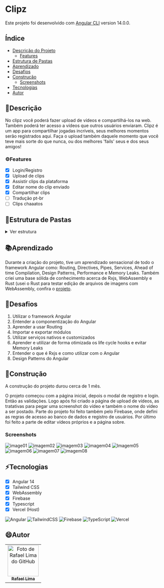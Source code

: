 # Clipz

Este projeto foi desenvolvido com [Angular CLI](https://github.com/angular/angular-cli) version 14.0.0.

## Índice

- [Descrição do Projeto](#descrição)
  - [Features](#features)
- [Estrutura de Pastas](#estrutura-de-pastas)
- [Aprendizado](#aprendizado)
- [Desafios](#desafios)
- [Construção](#construção)
  - [Screenshots](#screenshots)
- [Tecnologias](#tecnologias)
- [Autor](#autor)

## 📝Descrição

No clipz você poderá fazer upload de vídeos e compartilhá-los na web. Também poderá ter acesso a vídeos que outros usuários enviaram.
Clipz é um app para compartilhar jogadas incríveis, seus melhores momentos serão registrados aqui. Faça o upload também daquele momento que você teve mais sorte do que nunca, ou dos melhores 'fails' seus e dos seus amigos!

### ⚙Features

- [x] Login/Registro
- [x] Upload de clips
- [x] Assistir clips da plataforma
- [x] Editar nome do clip enviado
- [x] Compartilhar clips
- [ ] Tradução pt-br
- [ ] Clips chaaatos

## 📂Estrutura de Pastas

<details>
<summary style="font-size:14px">Ver estrutura</summary>
  

```markdown
📦src
 ┣ 📂app
 ┃ ┣ 📂about
 ┃ ┃ ┣ 📜about.component.html
 ┃ ┃ ┣ 📜about.component.scss
 ┃ ┃ ┣ 📜about.component.spec.ts
 ┃ ┃ ┗ 📜about.component.ts
 ┃ ┣ 📂clip
 ┃ ┃ ┣ 📜clip.component.html
 ┃ ┃ ┣ 📜clip.component.scss
 ┃ ┃ ┣ 📜clip.component.spec.ts
 ┃ ┃ ┗ 📜clip.component.ts
 ┃ ┣ 📂clips-list
 ┃ ┃ ┣ 📜clips-list.component.html
 ┃ ┃ ┣ 📜clips-list.component.scss
 ┃ ┃ ┣ 📜clips-list.component.spec.ts
 ┃ ┃ ┗ 📜clips-list.component.ts
 ┃ ┣ 📂home
 ┃ ┃ ┣ 📜home.component.html
 ┃ ┃ ┣ 📜home.component.scss
 ┃ ┃ ┣ 📜home.component.spec.ts
 ┃ ┃ ┗ 📜home.component.ts
 ┃ ┣ 📂models
 ┃ ┃ ┣ 📜clip.model.ts
 ┃ ┃ ┗ 📜user.model.ts
 ┃ ┣ 📂nav
 ┃ ┃ ┣ 📜nav.component.html
 ┃ ┃ ┣ 📜nav.component.scss
 ┃ ┃ ┣ 📜nav.component.spec.ts
 ┃ ┃ ┗ 📜nav.component.ts
 ┃ ┣ 📂not-found
 ┃ ┃ ┣ 📜not-found.component.html
 ┃ ┃ ┣ 📜not-found.component.scss
 ┃ ┃ ┣ 📜not-found.component.spec.ts
 ┃ ┃ ┗ 📜not-found.component.ts
 ┃ ┣ 📂pipes
 ┃ ┃ ┣ 📜fb-timestamp.pipe.spec.ts
 ┃ ┃ ┗ 📜fb-timestamp.pipe.ts
 ┃ ┣ 📂services
 ┃ ┃ ┣ 📜auth.service.spec.ts
 ┃ ┃ ┣ 📜auth.service.ts
 ┃ ┃ ┣ 📜clip.service.spec.ts
 ┃ ┃ ┣ 📜clip.service.ts
 ┃ ┃ ┣ 📜ffmpeg.service.spec.ts
 ┃ ┃ ┣ 📜ffmpeg.service.ts
 ┃ ┃ ┣ 📜modal.service.spec.ts
 ┃ ┃ ┗ 📜modal.service.ts
 ┃ ┣ 📂shared
 ┃ ┃ ┣ 📂alert
 ┃ ┃ ┃ ┣ 📜alert.component.html
 ┃ ┃ ┃ ┣ 📜alert.component.scss
 ┃ ┃ ┃ ┣ 📜alert.component.spec.ts
 ┃ ┃ ┃ ┗ 📜alert.component.ts
 ┃ ┃ ┣ 📂directives
 ┃ ┃ ┃ ┣ 📜event-blocker.directive.spec.ts
 ┃ ┃ ┃ ┗ 📜event-blocker.directive.ts
 ┃ ┃ ┣ 📂input
 ┃ ┃ ┃ ┣ 📜input.component.html
 ┃ ┃ ┃ ┣ 📜input.component.scss
 ┃ ┃ ┃ ┣ 📜input.component.spec.ts
 ┃ ┃ ┃ ┗ 📜input.component.ts
 ┃ ┃ ┣ 📂modal
 ┃ ┃ ┃ ┣ 📜modal.component.html
 ┃ ┃ ┃ ┣ 📜modal.component.scss
 ┃ ┃ ┃ ┣ 📜modal.component.spec.ts
 ┃ ┃ ┃ ┗ 📜modal.component.ts
 ┃ ┃ ┣ 📂tab
 ┃ ┃ ┃ ┣ 📜tab.component.html
 ┃ ┃ ┃ ┣ 📜tab.component.scss
 ┃ ┃ ┃ ┣ 📜tab.component.spec.ts
 ┃ ┃ ┃ ┗ 📜tab.component.ts
 ┃ ┃ ┣ 📂tabs-container
 ┃ ┃ ┃ ┣ 📜tabs-container.component.html
 ┃ ┃ ┃ ┣ 📜tabs-container.component.scss
 ┃ ┃ ┃ ┣ 📜tabs-container.component.spec.ts
 ┃ ┃ ┃ ┗ 📜tabs-container.component.ts
 ┃ ┃ ┗ 📜shared.module.ts
 ┃ ┣ 📂user
 ┃ ┃ ┣ 📂auth-modal
 ┃ ┃ ┃ ┣ 📜auth-modal.component.html
 ┃ ┃ ┃ ┣ 📜auth-modal.component.scss
 ┃ ┃ ┃ ┣ 📜auth-modal.component.spec.ts
 ┃ ┃ ┃ ┗ 📜auth-modal.component.ts
 ┃ ┃ ┣ 📂login
 ┃ ┃ ┃ ┣ 📜login.component.html
 ┃ ┃ ┃ ┣ 📜login.component.scss
 ┃ ┃ ┃ ┣ 📜login.component.spec.ts
 ┃ ┃ ┃ ┗ 📜login.component.ts
 ┃ ┃ ┣ 📂register
 ┃ ┃ ┃ ┣ 📜register.component.html
 ┃ ┃ ┃ ┣ 📜register.component.scss
 ┃ ┃ ┃ ┣ 📜register.component.spec.ts
 ┃ ┃ ┃ ┗ 📜register.component.ts
 ┃ ┃ ┣ 📂validators
 ┃ ┃ ┃ ┣ 📜email-taken.spec.ts
 ┃ ┃ ┃ ┣ 📜email-taken.ts
 ┃ ┃ ┃ ┣ 📜register-validators.spec.ts
 ┃ ┃ ┃ ┗ 📜register-validators.ts
 ┃ ┃ ┗ 📜user.module.ts
 ┃ ┣ 📂video
 ┃ ┃ ┣ 📂edit
 ┃ ┃ ┃ ┣ 📜edit.component.html
 ┃ ┃ ┃ ┣ 📜edit.component.scss
 ┃ ┃ ┃ ┣ 📜edit.component.spec.ts
 ┃ ┃ ┃ ┗ 📜edit.component.ts
 ┃ ┃ ┣ 📂manage
 ┃ ┃ ┃ ┣ 📜manage.component.html
 ┃ ┃ ┃ ┣ 📜manage.component.scss
 ┃ ┃ ┃ ┣ 📜manage.component.spec.ts
 ┃ ┃ ┃ ┗ 📜manage.component.ts
 ┃ ┃ ┣ 📂pipes
 ┃ ┃ ┃ ┣ 📜safe-url.pipe.spec.ts
 ┃ ┃ ┃ ┗ 📜safe-url.pipe.ts
 ┃ ┃ ┣ 📂upload
 ┃ ┃ ┃ ┣ 📜upload.component.html
 ┃ ┃ ┃ ┣ 📜upload.component.scss
 ┃ ┃ ┃ ┣ 📜upload.component.spec.ts
 ┃ ┃ ┃ ┗ 📜upload.component.ts
 ┃ ┃ ┣ 📜video-routing.module.ts
 ┃ ┃ ┗ 📜video.module.ts
 ┃ ┣ 📜app-routing.module.ts
 ┃ ┣ 📜app.component.html
 ┃ ┣ 📜app.component.scss
 ┃ ┣ 📜app.component.spec.ts
 ┃ ┣ 📜app.component.ts
 ┃ ┗ 📜app.module.ts
 ┣ 📂assets
 ┃ ┣ 📂img
 ┃ ┃ ┗ 📜author_img.jpg
 ┃ ┣ 📂video
 ┃ ┃ ┗ 📜hero.webm
 ┃ ┗ 📜.gitkeep
 ┣ 📂environments
 ┃ ┣ 📜environment.prod.ts
 ┃ ┗ 📜environment.ts
 ┣ 📜favicon.ico
 ┣ 📜index.html
 ┣ 📜main.ts
 ┣ 📜polyfills.ts
 ┣ 📜styles.scss
 ┗ 📜test.ts
```

</details>

## 📚Aprendizado

Durante a criação do projeto, tive um aprendizado sensacional de todo o framework Angular como: Routing, Directives, Pipes, Services, Ahead of time Compilation, Design Patterns, Performance e Memory Leaks. Também criei uma base sólida de conhecimento acerca de Rxjs, WebAssembly e Rust (usei o Rust para testar edição de arquivos de imagens com WebAssembly, confira o [projeto](https://github.com/RafaZeero/ztm-rust-image-effects).

## 🚀Desafios

1. Utilizar o framework Angular
2. Entender a componentização do Angular
3. Aprender a usar Routing
4. Importar e exportar módulos
5. Utilizar serviços nativos e customizados
6. Aprender e utilizar de forma otimizada os life cycle hooks e evitar Memory Leaks
7. Entender o que é Rxjs e como utilizar com o Angular
8. Design Patterns do Angular

## 🚧Construção

A construção do projeto durou cerca de 1 mês. 

O projeto começou com a página inicial, depois o modal de registro e login. Então as validações. Logo após foi criado a página de upload de vídeos, as tratativas para pegar uma screenshot do vídeo e também o nome do vídeo a ser postado. Parte do projeto foi feito também pelo Firebase, onde defini as regras de acesso ao banco de dados e registro de usuários. Por último foi feito a parte de editar vídeos próprios e a página sobre.

### Screenshots

![image01](https://github.com/RafaZeero/readme_template/blob/18e52a9ef43a9cdd554c8ec0fd40e3fbd38010a4/imgs/clipz_project/imagem01.PNG)
![imagem02](https://github.com/RafaZeero/readme_template/blob/18e52a9ef43a9cdd554c8ec0fd40e3fbd38010a4/imgs/clipz_project/imagem02.PNG)
![imagem03](https://github.com/RafaZeero/readme_template/blob/18e52a9ef43a9cdd554c8ec0fd40e3fbd38010a4/imgs/clipz_project/imagem03.PNG)
![imagem04](https://github.com/RafaZeero/readme_template/blob/18e52a9ef43a9cdd554c8ec0fd40e3fbd38010a4/imgs/clipz_project/imagem04.PNG)
![Imagem05](https://github.com/RafaZeero/readme_template/blob/18e52a9ef43a9cdd554c8ec0fd40e3fbd38010a4/imgs/clipz_project/imagem05.PNG)
![imagem06](https://github.com/RafaZeero/readme_template/blob/18e52a9ef43a9cdd554c8ec0fd40e3fbd38010a4/imgs/clipz_project/imagem06.PNG)
![imagem07](https://github.com/RafaZeero/readme_template/blob/18e52a9ef43a9cdd554c8ec0fd40e3fbd38010a4/imgs/clipz_project/imagem07.PNG)
![imagem08](https://github.com/RafaZeero/readme_template/blob/18e52a9ef43a9cdd554c8ec0fd40e3fbd38010a4/imgs/clipz_project/imagem08.PNG)

## ⚡Tecnologias

- [x] Angular 14
- [x] Tailwind CSS
- [x] WebAssembly
- [x] Firebase
- [x] Typescript
- [x] Vercel (Host)

![Angular](https://img.shields.io/badge/angular-%23DD0031.svg?style=for-the-badge&logo=angular&logoColor=white)
![TailwindCSS](https://img.shields.io/badge/tailwindcss-%2338B2AC.svg?style=for-the-badge&logo=tailwind-css&logoColor=white)
![Firebase](https://img.shields.io/badge/Firebase-039BE5?style=for-the-badge&logo=Firebase&logoColor=white)
![TypeScript](https://img.shields.io/badge/typescript-%23007ACC.svg?style=for-the-badge&logo=typescript&logoColor=white)
![Vercel](https://img.shields.io/badge/vercel-%23000000.svg?style=for-the-badge&logo=vercel&logoColor=white)

## 😄Autor 

<table>
  <tr>
    <td align="center">
      <a href="https://www.linkedin.com/in/rafael99ldm/">
        <img src="https://github.com/RafaZeero.png" width="100px;" alt="Foto de Rafael Lima do GitHub"/><br>
        <sub>
          <b>Rafael Lima</b>
        </sub>
      </a>
    </td>
  </tr>
</table>

